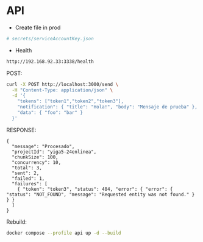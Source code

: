 # API
- Create file in prod
```sh
# secrets/serviceAccountKey.json
```

- Health
```sh
http://192.168.92.33:3338/health
```


POST:
```sh
curl -X POST http://localhost:3000/send \
  -H "Content-Type: application/json" \
  -d '{
    "tokens": ["token1","token2","token3"],
    "notification": { "title": "Hola!", "body": "Mensaje de prueba" },
    "data": { "foo": "bar" }
  }'
```

RESPONSE:
```jsonc
{
  "message": "Procesado",
  "projectId": "yiga5-24enlinea",
  "chunkSize": 100,
  "concurrency": 10,
  "total": 3,
  "sent": 2,
  "failed": 1,
  "failures": [
    { "token": "token3", "status": 404, "error": { "error": { "status": "NOT_FOUND", "message": "Requested entity was not found." } } }
  ]
}
```


Rebuild:
```sh
docker compose --profile api up -d --build
```
